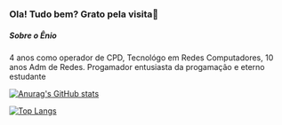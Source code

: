 ### Ola! Tudo bem? Grato pela visita👋

##### Sobre o Ênio

4 anos como operador de CPD, Tecnológo em Redes Computadores, 10 anos Adm de Redes. Progamador entusiasta da progamação e eterno estudante





[![Anurag's GitHub stats](https://github-readme-stats.vercel.app/api?username=eniorsantos)](https://github.com/anuraghazra/github-readme-stats)





[![Top Langs](https://github-readme-stats.vercel.app/api/top-langs/?username=eniorsantos&langs_count=8)](https://github.com/anuraghazra/github-readme-stats)
